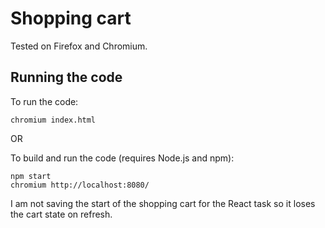 # Shopping cart

Tested on Firefox and Chromium.

## Running the code

To run the code:

    chromium index.html

OR

To build and run the code (requires Node.js and npm):

    npm start
    chromium http://localhost:8080/

I am not saving the start of the shopping cart for the React task so it loses
the cart state on refresh.
